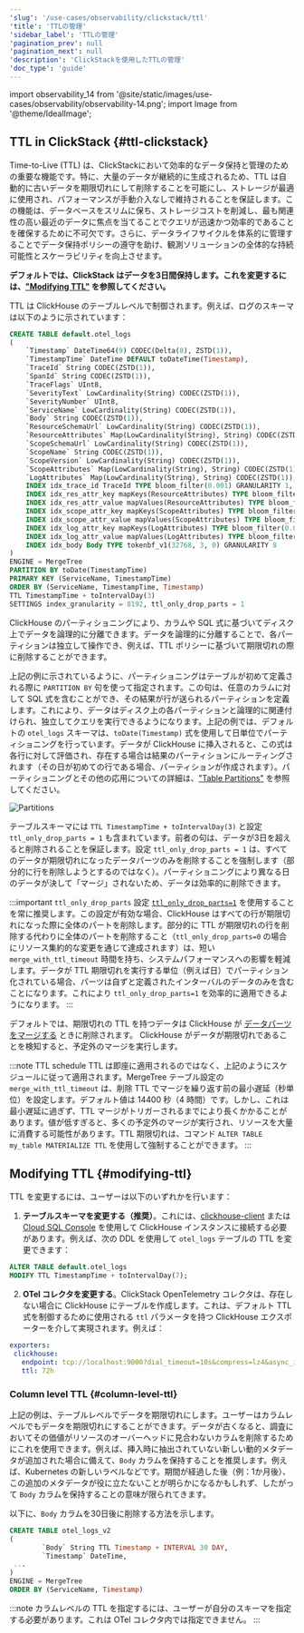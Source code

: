 ```yaml
---
'slug': '/use-cases/observability/clickstack/ttl'
'title': 'TTLの管理'
'sidebar_label': 'TTLの管理'
'pagination_prev': null
'pagination_next': null
'description': 'ClickStackを使用したTTLの管理'
'doc_type': 'guide'
---
```


import observability_14 from '@site/static/images/use-cases/observability/observability-14.png';
import Image from '@theme/IdealImage';

## TTL in ClickStack {#ttl-clickstack}

Time-to-Live (TTL) は、ClickStackにおいて効率的なデータ保持と管理のための重要な機能です。特に、大量のデータが継続的に生成されるため、TTL は自動的に古いデータを期限切れにして削除することを可能にし、ストレージが最適に使用され、パフォーマンスが手動介入なしで維持されることを保証します。この機能は、データベースをスリムに保ち、ストレージコストを削減し、最も関連性の高い最近のデータに焦点を当てることでクエリが迅速かつ効率的であることを確保するために不可欠です。さらに、データライフサイクルを体系的に管理することでデータ保持ポリシーの遵守を助け、観測ソリューションの全体的な持続可能性とスケーラビリティを向上させます。

**デフォルトでは、ClickStack はデータを3日間保持します。これを変更するには、["Modifying TTL"](#modifying-ttl) を参照してください。**

TTL は ClickHouse のテーブルレベルで制御されます。例えば、ログのスキーマは以下のように示されています：

```sql
CREATE TABLE default.otel_logs
(
    `Timestamp` DateTime64(9) CODEC(Delta(8), ZSTD(1)),
    `TimestampTime` DateTime DEFAULT toDateTime(Timestamp),
    `TraceId` String CODEC(ZSTD(1)),
    `SpanId` String CODEC(ZSTD(1)),
    `TraceFlags` UInt8,
    `SeverityText` LowCardinality(String) CODEC(ZSTD(1)),
    `SeverityNumber` UInt8,
    `ServiceName` LowCardinality(String) CODEC(ZSTD(1)),
    `Body` String CODEC(ZSTD(1)),
    `ResourceSchemaUrl` LowCardinality(String) CODEC(ZSTD(1)),
    `ResourceAttributes` Map(LowCardinality(String), String) CODEC(ZSTD(1)),
    `ScopeSchemaUrl` LowCardinality(String) CODEC(ZSTD(1)),
    `ScopeName` String CODEC(ZSTD(1)),
    `ScopeVersion` LowCardinality(String) CODEC(ZSTD(1)),
    `ScopeAttributes` Map(LowCardinality(String), String) CODEC(ZSTD(1)),
    `LogAttributes` Map(LowCardinality(String), String) CODEC(ZSTD(1)),
    INDEX idx_trace_id TraceId TYPE bloom_filter(0.001) GRANULARITY 1,
    INDEX idx_res_attr_key mapKeys(ResourceAttributes) TYPE bloom_filter(0.01) GRANULARITY 1,
    INDEX idx_res_attr_value mapValues(ResourceAttributes) TYPE bloom_filter(0.01) GRANULARITY 1,
    INDEX idx_scope_attr_key mapKeys(ScopeAttributes) TYPE bloom_filter(0.01) GRANULARITY 1,
    INDEX idx_scope_attr_value mapValues(ScopeAttributes) TYPE bloom_filter(0.01) GRANULARITY 1,
    INDEX idx_log_attr_key mapKeys(LogAttributes) TYPE bloom_filter(0.01) GRANULARITY 1,
    INDEX idx_log_attr_value mapValues(LogAttributes) TYPE bloom_filter(0.01) GRANULARITY 1,
    INDEX idx_body Body TYPE tokenbf_v1(32768, 3, 0) GRANULARITY 8
)
ENGINE = MergeTree
PARTITION BY toDate(TimestampTime)
PRIMARY KEY (ServiceName, TimestampTime)
ORDER BY (ServiceName, TimestampTime, Timestamp)
TTL TimestampTime + toIntervalDay(3)
SETTINGS index_granularity = 8192, ttl_only_drop_parts = 1
```

ClickHouse のパーティショニングにより、カラムや SQL 式に基づいてディスク上でデータを論理的に分離できます。データを論理的に分離することで、各パーティションは独立して操作でき、例えば、TTL ポリシーに基づいて期限切れの際に削除することができます。

上記の例に示されているように、パーティショニングはテーブルが初めて定義される際に `PARTITION BY` 句を使って指定されます。この句は、任意のカラムに対して SQL 式を含むことができ、その結果が行が送られるパーティションを定義します。これにより、データはディスク上の各パーティションと論理的に関連付けられ、独立してクエリを実行できるようになります。上記の例では、デフォルトの `otel_logs` スキーマは、`toDate(Timestamp)` 式を使用して日単位でパーティショニングを行っています。データが ClickHouse に挿入されると、この式は各行に対して評価され、存在する場合は結果のパーティションにルーティングされます（その日が初めての行である場合、パーティションが作成されます）。パーティショニングとその他の応用についての詳細は、["Table Partitions"](/partitions) を参照してください。

<Image img={observability_14} alt="Partitions" size="lg"/>

テーブルスキーマには `TTL TimestampTime + toIntervalDay(3)` と設定 `ttl_only_drop_parts = 1` も含まれています。前者の句は、データが3日を超えると削除されることを保証します。設定 `ttl_only_drop_parts = 1` は、すべてのデータが期限切れになったデータパーツのみを削除することを強制します（部分的に行を削除しようとするのではなく）。パーティショニングにより異なる日のデータが決して「マージ」されないため、データは効率的に削除できます。

:::important `ttl_only_drop_parts`
設定 [`ttl_only_drop_parts=1`](/operations/settings/merge-tree-settings#ttl_only_drop_parts) を使用することを常に推奨します。この設定が有効な場合、ClickHouse はすべての行が期限切れになった際に全体のパートを削除します。部分的に TTL が期限切れの行を削除する代わりに全体のパートを削除すること（`ttl_only_drop_parts=0` の場合にリソース集約的な変更を通じて達成されます）は、短い `merge_with_ttl_timeout` 時間を持ち、システムパフォーマンスへの影響を軽減します。データが TTL 期限切れを実行する単位（例えば日）でパーティション化されている場合、パーツは自ずと定義されたインターバルのデータのみを含むことになります。これにより `ttl_only_drop_parts=1` を効率的に適用できるようになります。
:::

デフォルトでは、期限切れの TTL を持つデータは ClickHouse が [データパーツをマージする](/engines/table-engines/mergetree-family/mergetree#mergetree-data-storage) ときに削除されます。 ClickHouse がデータが期限切れであることを検知すると、予定外のマージを実行します。

:::note TTL schedule
TTL は即座に適用されるのではなく、上記のようにスケジュールに従って適用されます。MergeTree テーブル設定の `merge_with_ttl_timeout` は、削除 TTL でマージを繰り返す前の最小遅延（秒単位）を設定します。デフォルト値は 14400 秒（4 時間）です。しかし、これは最小遅延に過ぎず、TTL マージがトリガーされるまでにより長くかかることがあります。値が低すぎると、多くの予定外のマージが実行され、リソースを大量に消費する可能性があります。TTL 期限切れは、コマンド `ALTER TABLE my_table MATERIALIZE TTL` を使用して強制することができます。
:::

## Modifying TTL {#modifying-ttl}

TTL を変更するには、ユーザーは以下のいずれかを行います：

1. **テーブルスキーマを変更する（推奨）**。これには、[clickhouse-client](/interfaces/cli) または [Cloud SQL Console](/cloud/get-started/sql-console) を使用して ClickHouse インスタンスに接続する必要があります。例えば、次の DDL を使用して `otel_logs` テーブルの TTL を変更できます：

```sql
ALTER TABLE default.otel_logs
MODIFY TTL TimestampTime + toIntervalDay(7);
```

2. **OTel コレクタを変更する**。ClickStack OpenTelemetry コレクタは、存在しない場合に ClickHouse にテーブルを作成します。これは、デフォルト TTL 式を制御するために使用される `ttl` パラメータを持つ ClickHouse エクスポーターを介して実現されます。例えば：

```yaml
exporters:
 clickhouse:
   endpoint: tcp://localhost:9000?dial_timeout=10s&compress=lz4&async_insert=1
   ttl: 72h
```

### Column level TTL {#column-level-ttl}

上記の例は、テーブルレベルでデータを期限切れにします。ユーザーはカラムレベルでもデータを期限切れにすることができます。データが古くなると、調査においてその価値がリソースのオーバーヘッドに見合わないカラムを削除するためにこれを使用できます。例えば、挿入時に抽出されていない新しい動的メタデータが追加された場合に備えて、`Body` カラムを保持することを推奨します。例えば、Kubernetes の新しいラベルなどです。期間が経過した後（例：1か月後）、この追加のメタデータが役に立たないことが明らかになるかもしれず、したがって `Body` カラムを保持することの意味が限られてきます。

以下に、`Body` カラムを30日後に削除する方法を示します。

```sql
CREATE TABLE otel_logs_v2
(
        `Body` String TTL Timestamp + INTERVAL 30 DAY,
        `Timestamp` DateTime,
 ...
)
ENGINE = MergeTree
ORDER BY (ServiceName, Timestamp)
```

:::note
カラムレベルの TTL を指定するには、ユーザーが自分のスキーマを指定する必要があります。これは OTel コレクタ内では指定できません。
:::
